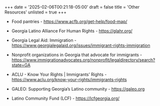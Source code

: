 +++
date = '2025-02-06T00:21:18-05:00'
draft = false
title = 'Other Resources'
unlisted = true
+++
* Food pantries - <a href="https://www.acfb.org/get-help/food-map/" target="_blank">https://www.acfb.org/get-help/food-map/</a>

* Georgia Latino Alliance For Human Rights - <a href="https://glahr.org/" target="_blank">https://glahr.org/</a>

* Georgia Legal Aid: Immigration - <a href="https://www.georgialegalaid.org/issues/immigrant-rights-immigration" target="_blank">https://www.georgialegalaid.org/issues/immigrant-rights-immigration</a>

* Nonprofit organizations in Georgia that advocate for immigrants - <a href="https://www.immigrationadvocates.org/nonprofit/legaldirectory/search?state=GA" target="_blank">https://www.immigrationadvocates.org/nonprofit/legaldirectory/search?state=GA</a>

* ACLU - Know Your Rights | Immigrants’ Rights - <a href="https://www.aclu.org/know-your-rights/immigrants-rights" target="_blank">https://www.aclu.org/know-your-rights/immigrants-rights</a>

* GALEO: Supporting Georgia’s Latino community - <a href="https://galeo.org" target="_blank">https://galeo.org</a>

* Latino Community Fund (LCF)  - <a href="https://lcfgeorgia.org/" target="_blank">https://lcfgeorgia.org/</a>